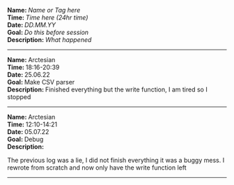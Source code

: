 <strong>Name: </strong><em>Name or Tag here</em>
<br>
<strong>Time: </strong> <em>Time here (24hr time)</em>
<br>
<strong>Date: </strong> <em>DD.MM.YY</em>
<br>
<strong>Goal: </strong> <em>Do this before session </em>
<br>
<strong>Description: </strong> <em>What happened</em>

<hr>

<strong>Name: </strong>Arctesian
<br>
<strong>Time: </strong>18:16-20:39
<br>
<strong>Date: </strong> 25.06.22
<br>
<strong>Goal: </strong> Make CSV parser
<br>
<strong>Description: </strong>
Finished everything but the write function, I am tired so I stopped

<hr>

<strong>Name: </strong>Arctesian
<br>
<strong>Time: </strong>12:10-14:21
<br>
<strong>Date: </strong> 05.07.22
<br>
<strong>Goal: </strong> Debug
<br>
<strong>Description: </strong>

The previous log was a lie, I did not finish everything it was a buggy mess. I rewrote from scratch and now only have the write function left

<hr>

